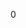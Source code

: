 <div id="_scene_8h_source">

</div>

<span id="_scene_8h_source" label="_scene_8h_source"></span>

<div class="DoxyCode">

0

</div>
